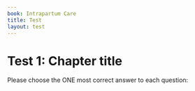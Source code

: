 ```yaml
---
book: Intrapartum Care
title: Test
layout: test
---
```


# Test 1: Chapter title

Please choose the ONE most correct answer to each question:

